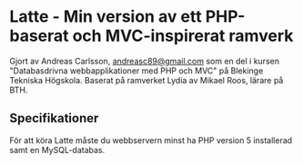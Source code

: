 Latte - Min version av ett PHP-baserat och MVC-inspirerat ramverk
=================================================================

Gjort av Andreas Carlsson, andreasc89@gmail.com som en del i kursen "Databasdrivna webbapplikationer med PHP och MVC" på Blekinge Tekniska Högskola.
Baserat på ramverket Lydia av Mikael Roos, lärare på BTH.


Specifikationer
---------------

För att köra Latte måste du webbservern minst ha PHP version 5 installerad samt en MySQL-databas.
